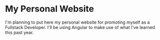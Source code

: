 # My Personal Website

I'm planning to put here my personal website for promoting myself as a 
Fullstack Developer.
I'll be using Angular to make use of what I've learned this past year.
